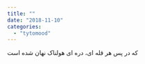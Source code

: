 ```yaml
---
title: ""
date: "2018-11-10"
categories: 
  - "tytomood"
---
```


که در پس هر قله ای، دره ای هولناک نهان شده است
